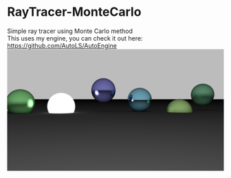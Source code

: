# RayTracer-MonteCarlo
Simple ray tracer using Monte Carlo method<br/>
This uses my engine, you can check it out here: https://github.com/AutoLS/AutoEngine
![alt-text](https://github.com/AutoLS/RayTracer-MonteCarlo/blob/master/Example.png)
